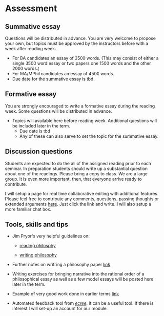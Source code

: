 # Assessment

## Summative essay

Questions will be distributed in advance. You are very welcome to propose your own, but topics must be approved by the instructors before with a week after reading week.

* For BA candidates an essay of 3500 words. (This may consist of either a single 3500 word essay or two papers one 1500 words and the other 2000 words.)
* For MA/MPhil candidates an essay of 4500 words.
* Due date for the summative essay is tbd.
<!-- * A couple questions on forgiveness have been added to the initial set [link](https://www.dropbox.com/s/n0u52rtzbshj1h1/essay-topics-summative.pdf?dl=0). -->


## Formative essay

You are strongly encouraged to write a formative essay during the reading week. Some questions will be distributed in advance.

* Topics will available here before reading week. Additional questions will be included later in the term. <!-- [link](https://www.dropbox.com/s/ca1m5bf5n06fom1/essay-topics-formative.pdf?dl=0). -->
  - Due date is tbd
  - Any of these can also serve to set the topic for the summative essay.


## Discussion questions

Students are expected to do the all of the assigned reading prior to each seminar. In preparation students should write up a substantial question about one of the readings. Please bring a copy to class. We are a large group. It is even more important, then, that everyone arrive ready to contribute.

I will setup a page for real time collaborative editing with additional features. Please feel free to contribute any comments, questions, passing thoughts or extended arguments [here](https://pad.disroot.org/p/moralpsychology2019). Just click the link and write. I will also setup a more familiar chat box.


## Tools, skills and tips

- Jim Pryor's very helpful guidelines on:
    + [reading philosphy](http://www.jimpryor.net/teaching/guidelines/reading.html)

    + [writing philosophy](http://www.jimpryor.net/teaching/guidelines/writing.html)

- Further notes on writring a philosophy paper [link](https://www.dropbox.com/s/ow6b0l5vy28b19t/notes-writing.pdf?dl=0)

- Writing exercises for bringing narrative into the rational order of a philosophical essay as well as a few model essays will be posted here later in the term.
<!-- link to 2017 exercises-->

- Example of very good work done in earlier terms [link](https://www.dropbox.com/s/c1c5ykhzsxdpyys/sample-essay-1-3097.pdf?dl=0)
<!-- link to folder with 'Disolving the paradox of grief' and eventually others -->
- Automated feedback tool from [*ecree*](https://www.ecree.com/signup). It can be a useful tool. If there is interest I will set-up an account for our module.








